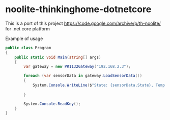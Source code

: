 # noolite-thinkinghome-dotnetcore
This is a port of this project https://code.google.com/archive/p/th-noolite/ for .net core platform

Example of usage 

```cs
public class Program
{
	public static void Main(string[] args)
	{
		var gateway = new PR1132Gateway("192.168.2.3");

		foreach (var sensorData in gateway.LoadSensorData())
		{
			System.Console.WriteLine($"State: {sensorData.State}, Temp: {sensorData.Temperature}, Humidity: {sensorData.Humidity}");
			
		}

		System.Console.ReadKey();
	}
}
```